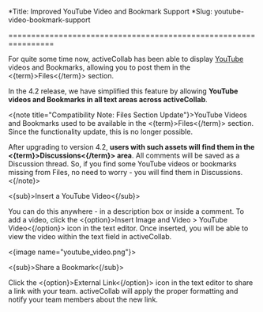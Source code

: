 *Title: Improved YouTube Video and Bookmark Support
*Slug: youtube-video-bookmark-support

================================================================

For quite some time now, activeCollab has been able to display <a href="http://www.youtube.com/">YouTube</a> videos and Bookmarks, allowing you to post them in the <{term}>Files<{/term}> section. 	

In the 4.2 release, we have simplified this feature by allowing **YouTube videos and Bookmarks in all text areas across activeCollab**. 

<{note title="Compatibility Note: Files Section Update"}>YouTube Videos and Bookmarks used to be available in the <{term}>Files<{/term}> section. Since the functionality update, this is no longer possible.

After upgrading to version 4.2, **users with such assets will find them in the <{term}>Discussions<{/term}> area**. All comments will be saved as a Discussion thread. So, if you find some YouTube videos or bookmarks missing from Files, no need to worry - you will find them in Discussions.<{/note}>

<{sub}>Insert a YouTube Video<{/sub}>

You can do this anywhere - in a description box or inside a comment. To add a video, click the <{option}>Insert Image and Video > YouTube Video<{/option}> icon in the text editor. Once inserted, you will be able to view the video within the text field in activeCollab.

<{image name="youtube_video.png"}>

<{sub}>Share a Bookmark<{/sub}>

Click the <{option}>External Link<{/option}> icon in the text editor to share a link with your team. activeCollab will apply the proper formatting and notify your team members about the new link.